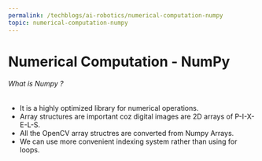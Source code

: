 ```yaml
---
permalink: /techblogs/ai-robotics/numerical-computation-numpy
topic: numerical-computation-numpy
---
```




# Numerical Computation - NumPy

###### What is Numpy ?

- It is a highly optimized library for numerical operations.
- Array structures are important coz digital images are 2D arrays of P-I-X-E-L-S.
- All the OpenCV array structres are converted from Numpy Arrays.
- We can use more convenient indexing system rather than using for loops.

